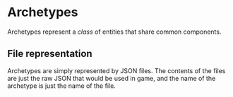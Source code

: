 # Archetypes

Archetypes represent a _class_ of entities that share common components.

## File representation

Archetypes are simply represented by JSON files. The contents of the files are just the raw JSON that would be used in game, and the name of the archetype is just the name of the file.
